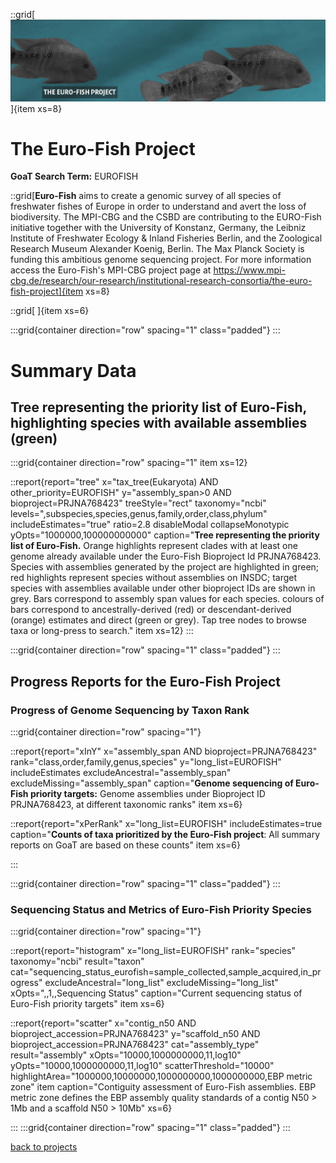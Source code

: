 ::grid[![GoaT](/static/images/euro-fish_logo.png)]{item xs=8}

# The Euro-Fish Project
**GoaT Search Term:** EUROFISH 

::grid[**Euro-Fish** aims to create a genomic survey of all species of freshwater fishes of Europe in order to understand and avert the loss of biodiversity. The MPI-CBG and the CSBD are contributing to the EURO-Fish initiative together with the University of Konstanz, Germany, the Leibniz Institute of Freshwater Ecology & Inland Fisheries Berlin, and the Zoological Research Museum Alexander Koenig, Berlin. The Max Planck Society is funding this ambitious genome sequencing project. For more information access the Euro-Fish's MPI-CBG project page at https://www.mpi-cbg.de/research/our-research/institutional-research-consortia/the-euro-fish-project]{item xs=8}

::grid[ ]{item xs=6}



:::grid{container direction="row" spacing="1" class="padded"}
:::

# Summary Data

## Tree representing the priority list of Euro-Fish, highlighting species with available assemblies (green)

:::grid{container direction="row" spacing="1" item xs=12}

::report{report="tree" x="tax_tree(Eukaryota) AND other_priority=EUROFISH" y="assembly_span>0 AND bioproject=PRJNA768423" treeStyle="rect" taxonomy="ncbi" levels=",subspecies,species,genus,family,order,class,phylum" includeEstimates="true" ratio=2.8 disableModal collapseMonotypic yOpts="1000000,100000000000" caption="**Tree representing the priority list of Euro-Fish.** Orange highlights represent clades with at least one genome already available under the Euro-Fish Bioproject Id PRJNA768423. Species with assemblies generated by the project are highlighted in green; red highlights represent species without assemblies on INSDC; target species with assemblies available under other bioproject IDs are shown in grey. Bars correspond to assembly span values for each species. colours of bars correspond to ancestrally-derived (red) or descendant-derived (orange) estimates and direct (green or grey). Tap tree nodes to browse taxa or long-press to search." item xs=12}
:::


:::grid{container direction="row" spacing="1" class="padded"}
:::

## Progress Reports for the Euro-Fish Project
### Progress of Genome Sequencing by Taxon Rank
:::grid{container direction="row" spacing="1"}

::report{report="xInY" x="assembly_span AND bioproject=PRJNA768423" rank="class,order,family,genus,species" y="long_list=EUROFISH" includeEstimates excludeAncestral="assembly_span" excludeMissing="assembly_span" caption="**Genome sequencing of Euro-Fish priority targets:** Genome assemblies under Bioproject ID PRJNA768423, at different taxonomic ranks" item xs=6}

::report{report="xPerRank" x="long_list=EUROFISH" includeEstimates=true caption="**Counts of taxa prioritized by the Euro-Fish project**: All summary reports on GoaT are based on these counts" item xs=6}

:::

:::grid{container direction="row" spacing="1" class="padded"}
:::

### Sequencing Status and Metrics of Euro-Fish Priority Species

:::grid{container direction="row" spacing="1"}

::report{report="histogram" x="long_list=EUROFISH" rank="species" taxonomy="ncbi" result="taxon" cat="sequencing_status_eurofish=sample_collected,sample_acquired,in_progress" excludeAncestral="long_list" excludeMissing="long_list" xOpts=",,1,,Sequencing Status" caption="Current sequencing status of Euro-Fish priority targets" item xs=6}

::report{report="scatter" x="contig_n50 AND bioproject_accession=PRJNA768423" y="scaffold_n50 AND bioproject_accession=PRJNA768423" cat="assembly_type" result="assembly" xOpts="10000,1000000000,11,log10" yOpts="10000,1000000000,11,log10" scatterThreshold="10000" highlightArea="1000000,10000000,1000000000,1000000000,EBP metric zone" item caption="Contiguity assessment of Euro-Fish assemblies. EBP metric zone defines the EBP assembly quality standards of a contig N50 > 1Mb and a scaffold N50 > 10Mb" xs=6}

:::
:::grid{container direction="row" spacing="1" class="padded"}
:::



[back to projects](/projects)
